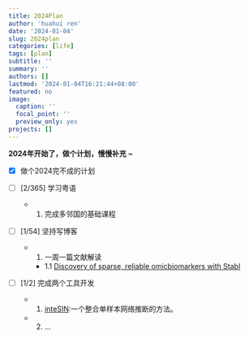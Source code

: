 ```yaml
---
title: 2024Plan
author: 'huahui ren'
date: '2024-01-04'
slug: 2024plan
categories: [life]
tags: [plan]
subtitle: ''
summary: ''
authors: []
lastmod: '2024-01-04T16:21:44+08:00'
featured: no
image: 
  caption: ''
  focal_point: ''
  preview_only: yes
projects: []
---
```



**2024年开始了，做个计划，慢慢补充 ~**

- [x] 做个2024完不成的计划
- [ ] [2/365] 学习粤语

  - 1. 完成多邻国的基础课程

- [ ] [1/54] 坚持写博客

  - 1. 一周一篇文献解读
    - 1.1 [Discovery of sparse, reliable omicbiomarkers with Stabl](https://huahui.netlify.app/post/discovery-of-sparse-reliable-omic-biomarkers-with-stab/)

- [ ] [1/2] 完成两个工具开发
      
  - 1. [inteSIN](https://github.com/rusher321/inteSIN):一个整合单样本网络推断的方法。
  - 2. ...